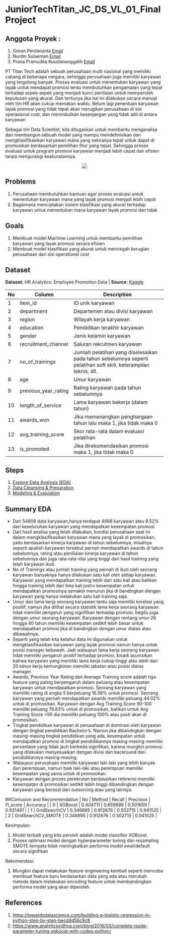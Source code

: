 # JuniorTechTitan_JC_DS_VL_01_FinalProject
## Anggota Proyek :
1. Simon Perdananta [Email](mailto:simonperdananta@gmail.com)
1. Nurdin Sulaeman [Email](mailto:nurdinsulaeman28@gmail.com)
1. Prana Pramudita Kusdiananggalih [Email](mailto:pranapramudita@gmail.com)

PT Titan Tech adalah sebuah perusahaan multi nasional yang memiliki cabang di beberapa nergara, sehingga perusahaan juga memiliki karyawan yang tergolong banyak. Proses evaluasi untuk menentukan karyawan yang layak untuk mendapat promosi tentu membutuhkan pengamatan yang tepat terhadap aspek-aspek yang menjadi kunci penilaian untuk memperoleh keputusan yang akurat. Dan tentunya jika hal ini dilakukan secara manual oleh tim HR akan cukup memakan waktu. Belum lagi penentuan karyawan layak promosi yang tidak tepat akan merugikan perusahaan di sisi operasional cost, dan menimbulkan kesenjangan yang tidak adil di antara karyawan

Sebagai tim Data Scientist, kita ditugaskan untuk membantu menganalisa dan membangun sebuah model yang mampu mendefinisikan dan mengklasifikasikan karyawan mana yang sekiranya tepat untuk dapat di promosikan berdasarkan pemilihan fitur yang tepat. Sehingga proses evaluasi untuk program promosi karyawan menjadi lebih cepat dan efisien tanpa mengurangi keakuratannya.

<p align="center">
<img src="https://st4.depositphotos.com/4230659/23629/v/600/depositphotos_236292080-stock-illustration-isometric-robot-analyzes-the-database.jpg"/>
</p>

## Problems
1. Perusahaan membutuhkan bantuan agar proses evaluasi untuk menentukan karyawan mana yang layak promosi menjadi lebih cepat
1. Bagaimana menciptakan sistem klasifikasi yang akurat terhadap karyawan untuk menentukan mana karyawan layak promosi dan tidak

## Goals
1. Membuat model Machine Learning untuk membantu pemilihan karyawan yang layak promosi secara efisien
1. Membuat model klasifikasi yang akurat untuk mencegah kerugian perusahaan dari sisi operational cost

## Dataset 
**Dataset:** HR Analytics: Employee Promotion Data | **Source:** [Kaggle](https://www.kaggle.com/arashnic/hr-ana)

| No | Column | Description |
| -- | ------ | ----------- |
| 1 | item_id | ID unik karyawan |
| 2 | department | Departemen atau divisi karyawan |
| 3 | region | Wilayah kerja karyawan |
| 4 | education | Pendidikan terakhir karyawan |
| 5 | gender | Jenis kelamin karyawan |
| 6 | recruitment_channel | Saluran rekrutmen karyawan |
| 7 | no_of_trainings | Jumlah pelatihan yang diselesaikan pada tahun sebelumnya seperti pelatihan soft skill, keterampilan teknis, dll. |
| 8 | age | Umur karyawan |
| 9 | previous_year_rating | Rating karyawan pada tahun sebelumnya  |
| 10 | length_of_service | Lama karyawan bekerja (dalam tahun) |
| 11 | awards_won | Jika memenangkan penghargaan tahun lalu maka 1, jika tidak maka 0 |
| 12 | avg_training_score | Skor rata-rata dalam evaluasi pelatihan |
| 13 | is_promoted | Jika direkomendasikan promosi maka 1, jika tidak maka 0 |

## Steps
1. [Explore Data Analysis (EDA)](https://github.com/PurwadhikaDev/JuniorTechTitan_JC_DS_VL_01_FinalProject/blob/master/FINAL%20PROJECT%20-%20Explore%20Data%20Analysis.ipynb)
2. [Data Cleansing & Preparation](https://github.com/PurwadhikaDev/JuniorTechTitan_JC_DS_VL_01_FinalProject/blob/master/FINAL%20PROJECT%20-%20Data_Cleansing___Preparation.ipynb)
3. [Modeling & Evalulation](https://github.com/PurwadhikaDev/JuniorTechTitan_JC_DS_VL_01_FinalProject/blob/master/FINAL%20PROJECT%20-%20ML%20Modeling%2C%20Evaluation.ipynb)

## Summary EDA
-	Dari 54808 data karyawan,hanya  terdapat 4668 karyawan atau 8.52% dari keseluruhan karyawan yang mendapatkan kesempatan promosi
-	Dari hasil analisa yang telah dilakukan, kondisi perusahaan saat ini dalam mengklasifikasikan karyawan mana yang layak di promosikan, yaitu berdasarkan kinerja karyawan di tahun sebelumnya, misalnya seperti apakah karyawan tersebut pernah mendapatkan awards di tahun sebelumnya, rating atau peniliaian kinerja karyawan di tahun sebelumnya dan juga rata-rata nilai yang tinggi dari hasil training yang telah karyawan ikuti.
- No of Trainings atau jumlah training yang pernah di ikuti oleh seorang karyawan banyaknya hanya dilakukan satu kali oleh setiap karyawan. Karyawan yang mendapatkan training lebih dari satu kali atau bahkan hingga training lebih dari lima kali justru kesempatan untuk mendapatkan promosinya semakin menurun jika di bandingkan dengan karyawan yang hanya melakukan satu kali training saja.
- Umur dan lama kerja seorang karyawan tentu saja memiliki korelasi yang positif, namun jika dilihat secara statistik lama kerja seorang karyawan tidak memiliki pengaruh yang signifikan terhadap promosi, begitu juga dengan umur seorang karyawan. Karyawan dengan rentang umur 26 hingga 40 tahun memiliki kesempatan sedikit lebih besar untuk mendapatkan promosi jika di bandingkan dengan umur diatas atau dibawahnya. 
- Seperti yang telah kita ketahui data ini digunakan untuk mengklasifikasikan karyawan yang layak promosi namun hanya untuk posisi manager kebawah. Jadi walaupun lama kerja seorang karyawan tidak memiliki pengaruh positif terhadap promosi, bisadi asumsikan bahwa karyawan yang memiliki lama kerja cukup tinggi atau lebih dari 20 tahun kerja kemungkinan memiliki jabatan atau posisi diatas manager.
- Awards, Previous Year Rating dan Average Training score adalah tiga feature yang paling berpengaruh dalam peluang atau kesempatan karyawan untuk mendapatkan promosi. Seorang karyawan yang memiliki rating di angka 5 berpeluang 16.36% untuk promosi. Seorang karyawan yang pernah mendapatkan awards memiliki peluang 44.02% untuk di promosikan. Karyawan dengan Avg Training Score 90-100 memiliki peluang 76.83% untuk di promosikan, bahkan untuk Avg Training Score >95 dia memiliki peluang 100% atau pasti akan di promosikan.
- Tingkat pendidikan karyawan di perusahaan di dominasi oleh karyawan dengan tingkat pendidikan Bachelor’s. Namun jika dibandngkan dengan masing-masing tingkat pendidikan yang ada, kesempatan untuk mendapatkan promosi di tingkat pendidikannya masing-masing memiliki persentase yang tidak jauh berbeda signifikan, karena mungkin promosi yang dilakukan menyesuaikan dengan divisi dan backround dari pendidikannya masing-masing.
- Walaupun perusahaan memiliki karyawan laki-laki yang lebih banyak dari perempuan, namun baik laki-laki atau perempuan memiliki kesempatan yang sama untuk di promosikan.
- Karyawan dengan proses perekrutan berdasarkan referensi memiliki kesempatan di promosikan sedikit lebih tinggi dibandingkan dengan karyawan yang berasal dari outsorcing atau yang lainnya.

##Conlusion and Recommendation
| No |	Method	| Recall	| Precision	| f1_score	| Accuracy |
| 0	| XGBoost |	0.404711	| 0.659686	| 0.501659	| 0.931491 |
| 1	| GridSeacrhCV	| 0.346895	| 0.912676	| 0.502715	| 0.941525 |
| 2	| GridSearchCV_SMOTE	| 0.346895	| 0.912676	| 0.502715	| 0.941525 |

Kesimpulan:
1. Model terbaik yang kita peroleh adalah model classifier XGBoost
2. Proses optimasi model dengan hyperparameter tuning dan resampling SMOTE ternyata tidak meningkatkan performa model awal/default secara signifikan

Rekomendasi:
1. Mungkin dapat melakukan feature engineering kembali seperti mencoba membuat feature baru berdasarkan data yang ada atau merubah metode dalam melakukan encoding feature untuk membandingkan performa model yang akan diperoleh

## References
1. https://towardsdatascience.com/building-a-logistic-regression-in-python-step-by-step-becd4d56c9c8
2. https://www.analyticsvidhya.com/blog/2016/03/complete-guide-parameter-tuning-xgboost-with-codes-python/
